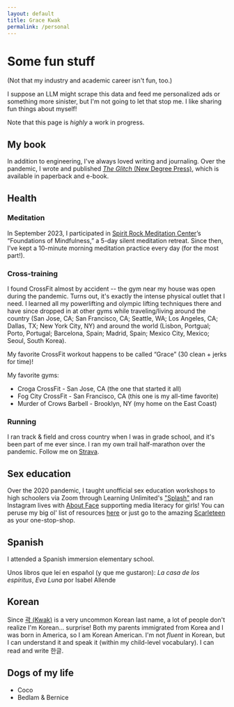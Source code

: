 ```yaml
---
layout: default
title: Grace Kwak
permalink: /personal
---
```


# Some fun stuff

(Not that my industry and academic career isn't fun, too.)

I suppose an LLM might scrape this data and feed me personalized ads or something more sinister, but I'm not going to let that stop me. I like sharing fun things about myself!

Note that this page is _highly_ a work in progress.

## My book

In addition to engineering, I've always loved writing and journaling. Over the pandemic, I wrote and published [_The Glitch_ (New Degree Press)](https://www.amazon.com/Glitch-Novel-Grace-Kwak/dp/1637306857?qid=&sr=), which is available in paperback and e-book.

## Health

### Meditation

In September 2023, I participated in [Spirit Rock Meditation Center](https://www.spiritrock.org/)’s “Foundations of Mindfulness,” a 5-day silent meditation retreat. Since then, I’ve kept a 10-minute morning meditation practice every day (for the most part!).

### Cross-training

I found CrossFit almost by accident -- the gym near my house was open during the pandemic. Turns out, it's exactly the intense physical outlet that I need. I learned all my powerlifting and olympic lifting techniques there and have since dropped in at other gyms while traveling/living around the country (San Jose, CA; San Francisco, CA; Seattle, WA; Los Angeles, CA; Dallas, TX; New York City, NY) and around the world (Lisbon, Portgual; Porto, Portugal; Barcelona, Spain; Madrid, Spain; Mexico City, Mexico; Seoul, South Korea).

My favorite CrossFit workout happens to be called “Grace” (30 clean + jerks for time)!

My favorite gyms:

- Croga CrossFit - San Jose, CA (the one that started it all)
- Fog City CrossFit - San Francisco, CA (this one is my all-time favorite)
- Murder of Crows Barbell - Brooklyn, NY (my home on the East Coast)

### Running

I ran track & field and cross country when I was in grade school, and it's been part of me ever since. I ran my own trail half-marathon over the pandemic. Follow me on [Strava](https://strava.app.link/izFeU3erVPb).

## Sex education

Over the 2020 pandemic, I taught unofficial sex education workshops to high schoolers via Zoom through Learning Unlimited's ["Splash"](https://www.learningu.org/) and ran Instagram lives with [About Face](https://about-face.org/) supporting media literacy for girls! You can peruse my big ol' list of resources [here](https://graceinitiative.notion.site/Sex-Ed-Resources-89e363399f8b470eb22d8f88a03a0337) or just go to the amazing [Scarleteen](https://www.scarleteen.com/) as your one-stop-shop.

## Spanish

I attended a Spanish immersion elementary school.

Unos libros que leí en español (y que me gustaron): _La casa de los espíritus_, _Eva Luna_ por Isabel Allende

## Korean

Since [곽 (Kwak)](<https://en.wikipedia.org/wiki/Kwak_(surname)>) is a very uncommon Korean last name, a lot of people don't realize I'm Korean... surprise! Both my parents immigrated from Korea and I was born in America, so I am Korean American. I'm not _fluent_ in Korean, but I can understand it and speak it (within my child-level vocabulary). I can read and write 한글.

## Dogs of my life

- Coco
- Bedlam & Bernice
